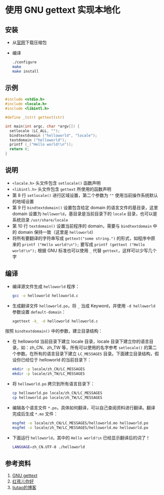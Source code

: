 # 使用 GNU gettext 实现本地化

## 安装

* 从[官网](http://www.gnu.org/software/gettext/)下载压缩包
* 编译

    ```bash
    ./configure
    make
    make install
    ```

## 示例

```c
#include <stdio.h>
#include <locale.h>
#include <libintl.h>

#define _(str) gettext(str)

int main(int argc, char *argv[]) {
  setlocale (LC_ALL, "");
  bindtextdomain ("helloworld", "locale");
  textdomain ("helloworld");
  printf (_("Hello world!\n"));
  return 0;
}
```

## 说明

* `<locale.h>` 头文件包含 `setlocale()` 函数声明
* `<libintl.h>` 头文件包含 `gettext` 所使用的函数声明
* 第 8 行 `setlocale()` 进行区域设置，第二个参数为 `""` 使用当前操作系统默认的地域设置
* 第 9 行 `bindtextdomain()` 设置包含给定 domain 的语言文件的基目录，这里 domain 设置为 `helloworld`，基目录是当前目录下的 `locale` 目录，也可以是系统目录 `/usr/share/locale`
* 第 10 行 `textdomain()` 设置当前程序的 domain，需要与 `bindtextdomain` 中的 domain 保持一致（这里是 `helloworld`）
* 将所有要翻译的字符串写成 `gettext("some string.")` 的形式，如程序中原来的 `printf ("Hello world!\n");` 要写成 `printf (gettext ("Hello world!\n");` 根据 GNU 标准也可以使用 `_` 代替 `gettext`，这样可以少写几个字

## 编译

* 编译源文件生成 `helloworld` 程序：

  ```bash
  gcc -o helloworld helloworld.c
  ```

* 生成翻译文件 `helloworld.po`，将 `_` 当成 Keyword，并使用 `-d helloworld` 参数设置 `default-domain`：

  ```bash
  xgettext -k_ -d helloworld helloworld.c
  ```

按照 `bindtextdomain()` 中的参数，建立目录结构：

* 在 helloworld 当前目录下建立 locale 目录，locale 目录下建立你的语言目录，如：zh_CN、zh_TW 等，所有可以使用的名字参考 `setlocale()` 的第二个参数。在所有的语言目录下建立 `LC_MESSAGES` 目录。下面建立目录结构，假设你已经位于 helloworld 的当前目录下：

  ```bash
  mkdir -p locale/zh_CN/LC_MESSAGES
  mkdir -p locale/zh_TW/LC_MESSAGES
  ```

* 将 `helloworld.po` 拷贝到所有语言目录下：

  ```bash
  cp helloworld.po locale/zh_CN/LC_MESSAGES
  cp helloworld.po locale/zh_TW/LC_MESSAGES
  ```

* 编辑各个语言文件 `*.po`，具体如何翻译，可以自己查阅资料进行翻译。翻译完成后生成 `*.mo` 文件：

  ```bash
  msgfmt -o locale/zh_CN/LC_MESSAGES/helloworld.mo helloworld.po
  msgfmt -o locale/zh_TW/LC_MESSAGES/helloworld.mo helloworld.po
  ```

* 下面运行 `helloworld`，其中的 `Hello world!\n` 已经显示翻译后的词了！

  ```bash
  LANGUAGE=zh_CN.UTF-8 ./helloworld
  ```

## 参考资料

1. [GNU gettext](http://www.gnu.org/software/gettext/)
2. [红孩儿你好](https://www.cnblogs.com/274914765qq/archive/2015/11/17/4972315.html)
3. [liutao的博客](http://blog.sina.com.cn/s/blog_593abc890100noo7.html)
